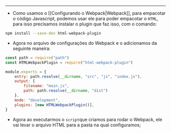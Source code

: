 ___
- Como usamos o [[Configurando o Webpack|Webpack]], para empacotar o código Javascript, podemos usar ele para poder empacotar o `HTML`, para isso precisamos instalar o plugin que faz isso, com o comando:
```zsh
npm install --save-dev html-webpack-plugin
```
- Agora no arquivo de configurações do Webpack e o adicionamos da seguinte maneira:
```js
const path = require("path")
const HTMLWebpackPlugin = require("html-webpack-plugin")

module.exports = {
	entry: path.resolve(__dirname, "src", "js", "index.js"),
	output: {
		filename: "main.js",
		path: path.resolve(__dirname, "dist")
	},
	mode: "development",
	plugins: [new HTMLWebpackPlugin()],
}
```
- Agora ao executarmos o `script`que criamos para rodar o Webpack, ele vai levar o arquivo HTML para a pasta na qual configuramos;